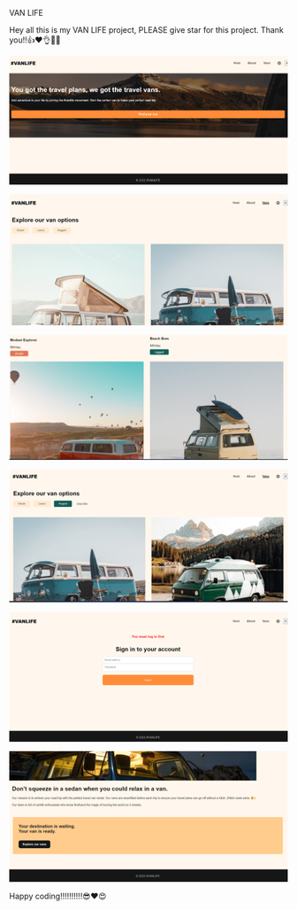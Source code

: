 VAN  LIFE

Hey all this is my VAN LIFE project, PLEASE give star for this project. Thank you!!👍❤️👌🥳😎

![Alt text](<Screenshot 2024-01-08 145041.png>)


![Alt text](<Screenshot 2024-01-08 145121.png>)


 ![Alt text](<Screenshot 2024-01-08 145145.png>) 


 ![Alt text](<Screenshot 2024-01-08 145218.png>)


 ![Alt text](<Screenshot 2024-01-08 145239.png>) 


 ![Alt text](<Screenshot 2024-01-08 145741.png>)



 Happy coding!!!!!!!!!!😎❤️😍